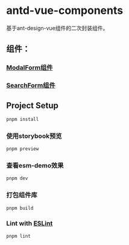 # antd-vue-components
基于ant-design-vue组件的二次封装组件。

## 组件：
### [ModalForm组件](components/ModalForm/README.md)
### [SearchForm组件](components/SearchForm/README.md)

## Project Setup

```sh
pnpm install
```

### 使用storybook预览
```sh
pnpm preview
```

### 查看esm-demo效果

```sh
pnpm dev
```

### 打包组件库

```sh
pnpm build
```

### Lint with [ESLint](https://eslint.org/)

```sh
pnpm lint
```
